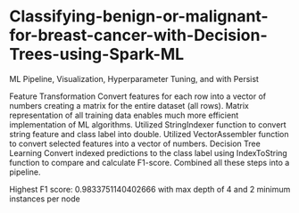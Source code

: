 # Classifying-benign-or-malignant-for-breast-cancer-with-Decision-Trees-using-Spark-ML
ML Pipeline, Visualization, Hyperparameter Tuning, and with Persist

Feature Transformation
  Convert features for each row into a vector of numbers creating a matrix for the entire dataset (all rows). Matrix representation of all training data enables much     more efficient implementation of ML algorithms.
  Utilized StringIndexer function to convert string feature and class label into double.
  Utilized VectorAssembler function to convert selected features into a vector of numbers.
  Decision Tree Learning
  Convert indexed predictions to the class label using IndexToString function to compare and calculate F1-score.
  Combined all these steps into a pipeline.


Highest F1 score: 0.9833751140402666 with max depth of 4 and 2 minimum instances per node
